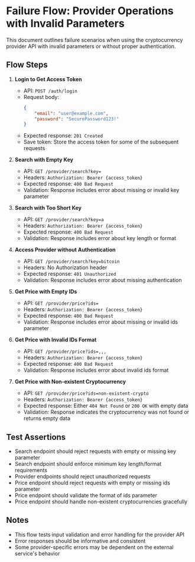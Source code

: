 # Failure Flow: Provider Operations with Invalid Parameters

This document outlines failure scenarios when using the cryptocurrency provider API with invalid parameters or without proper authentication.

## Flow Steps

1. **Login to Get Access Token**

    - API: `POST /auth/login`
    - Request body:
        ```json
        {
            "email": "user@example.com",
            "password": "SecurePassword123!"
        }
        ```
    - Expected response: `201 Created`
    - Save token: Store the access token for some of the subsequent requests

2. **Search with Empty Key**

    - API: `GET /provider/search?key=`
    - Headers: `Authorization: Bearer {access_token}`
    - Expected response: `400 Bad Request`
    - Validation: Response includes error about missing or invalid key parameter

3. **Search with Too Short Key**

    - API: `GET /provider/search?key=a`
    - Headers: `Authorization: Bearer {access_token}`
    - Expected response: `400 Bad Request`
    - Validation: Response includes error about key length or format

4. **Access Provider without Authentication**

    - API: `GET /provider/search?key=bitcoin`
    - Headers: No Authorization header
    - Expected response: `401 Unauthorized`
    - Validation: Response includes error about missing authentication

5. **Get Price with Empty IDs**

    - API: `GET /provider/price?ids=`
    - Headers: `Authorization: Bearer {access_token}`
    - Expected response: `400 Bad Request`
    - Validation: Response includes error about missing or invalid ids parameter

6. **Get Price with Invalid IDs Format**

    - API: `GET /provider/price?ids=,,,`
    - Headers: `Authorization: Bearer {access_token}`
    - Expected response: `400 Bad Request`
    - Validation: Response includes error about invalid ids format

7. **Get Price with Non-existent Cryptocurrency**
    - API: `GET /provider/price?ids=non-existent-crypto`
    - Headers: `Authorization: Bearer {access_token}`
    - Expected response: Either `404 Not Found` or `200 OK` with empty data
    - Validation: Response indicates the cryptocurrency was not found or returns empty data

## Test Assertions

- Search endpoint should reject requests with empty or missing key parameter
- Search endpoint should enforce minimum key length/format requirements
- Provider endpoints should reject unauthorized requests
- Price endpoint should reject requests with empty or missing ids parameter
- Price endpoint should validate the format of ids parameter
- Price endpoint should handle non-existent cryptocurrencies gracefully

## Notes

- This flow tests input validation and error handling for the provider API
- Error responses should be informative and consistent
- Some provider-specific errors may be dependent on the external service's behavior

